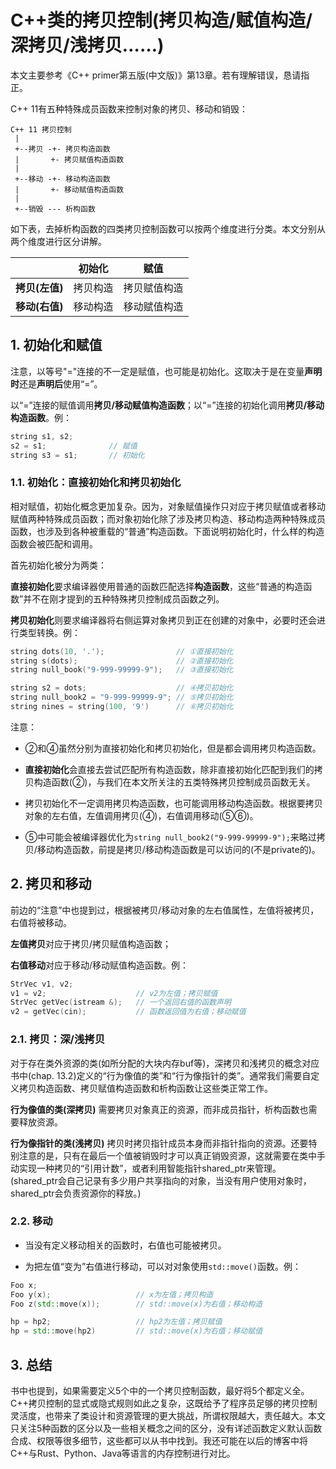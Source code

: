 # C++类的拷贝控制(拷贝构造/赋值构造/深拷贝/浅拷贝……)

本文主要参考《C++ primer第五版(中文版)》第13章。若有理解错误，恳请指正。

C++ 11有五种特殊成员函数来控制对象的拷贝、移动和销毁：

```
C++ 11 拷贝控制
 |
 +--拷贝 -+- 拷贝构造函数
 |       +- 拷贝赋值构造函数
 |       
 +--移动 -+- 移动构造函数
 |       +- 移动赋值构造函数
 |
 +--销毁 --- 析构函数
```

如下表，去掉析构函数的四类拷贝控制函数可以按两个维度进行分类。本文分别从两个维度进行区分讲解。

||**初始化**|**赋值**|
|-|-|-|
|**拷贝(左值)**|拷贝构造|拷贝赋值构造|
|**移动(右值)**|移动构造|移动赋值构造|


## 1. 初始化和赋值

注意，以等号"="连接的不一定是赋值，也可能是初始化。这取决于是在变量**声明时**还是**声明后**使用“=”。

以“=”连接的赋值调用**拷贝/移动赋值构造函数**；以“=”连接的初始化调用**拷贝/移动构造函数**。例：

```cpp
string s1, s2;
s2 = s1;              // 赋值
string s3 = s1;       // 初始化
```

### 1.1. 初始化：直接初始化和拷贝初始化

相对赋值，初始化概念更加复杂。因为，对象赋值操作只对应于拷贝赋值或者移动赋值两种特殊成员函数；而对象初始化除了涉及拷贝构造、移动构造两种特殊成员函数，也涉及到各种被重载的“普通”构造函数。下面说明初始化时，什么样的构造函数会被匹配和调用。

首先初始化被分为两类：

**直接初始化**要求编译器使用普通的函数匹配选择**构造函数**，这些“普通的构造函数”并不在刚才提到的五种特殊拷贝控制成员函数之列。

**拷贝初始化**则要求编译器将右侧运算对象拷贝到正在创建的对象中，必要时还会进行类型转换。例：

```cpp
string dots(10, '.');                // ①直接初始化
string s(dots);                      // ②直接初始化
string null_book("9-999-99999-9");   // ③直接初始化

string s2 = dots;                    // ④拷贝初始化
string null_book2 = "9-999-99999-9"; // ⑤拷贝初始化
string nines = string(100, '9')      // ⑥拷贝初始化
```

注意：

* ②和④虽然分别为直接初始化和拷贝初始化，但是都会调用拷贝构造函数。

* **直接初始化**会直接去尝试匹配所有构造函数，除非直接初始化匹配到我们的拷贝构造函数(②)，与我们在本文所关注的五类特殊拷贝控制成员函数无关。

* 拷贝初始化不一定调用拷贝构造函数，也可能调用移动构造函数。根据要拷贝对象的左右值，左值调用拷贝(④)，右值调用移动(⑤⑥)。

* ⑤中可能会被编译器优化为`string null_book2("9-999-99999-9");`来略过拷贝/移动构造函数，前提是拷贝/移动构造函数是可以访问的(不是private的)。


## 2. 拷贝和移动

前边的“注意”中也提到过，根据被拷贝/移动对象的左右值属性，左值将被拷贝，右值将被移动。

**左值拷贝**对应于拷贝/拷贝赋值构造函数；

**右值移动**对应于移动/移动赋值构造函数。例：

```cpp
StrVec v1, v2;
v1 = v2;                    // v2为左值；拷贝赋值
StrVec getVec(istream &);   // 一个返回右值的函数声明
v2 = getVec(cin);           // 函数返回值为右值；移动赋值
```


### 2.1. 拷贝：深/浅拷贝

对于存在类外资源的类(如所分配的大块内存buf等)，深拷贝和浅拷贝的概念对应书中(chap. 13.2)定义的“行为像值的类”和“行为像指针的类”。通常我们需要自定义拷贝构造函数、拷贝赋值构造函数和析构函数让这些类正常工作。

**行为像值的类(深拷贝)** 需要拷贝对象真正的资源，而非成员指针，析构函数也需要释放资源。

**行为像指针的类(浅拷贝)** 拷贝时拷贝指针成员本身而非指针指向的资源。还要特别注意的是，只有在最后一个值被销毁时才可以真正销毁资源，这就需要在类中手动实现一种拷贝的“引用计数”，或者利用智能指针shared_ptr来管理。(shared_ptr会自己记录有多少用户共享指向的对象，当没有用户使用对象时，shared_ptr会负责资源你的释放。)

### 2.2. 移动

* 当没有定义移动相关的函数时，右值也可能被拷贝。

* 为把左值“变为”右值进行移动，可以对对象使用`std::move()`函数。例：

```cpp
Foo x;
Foo y(x);                   // x为左值；拷贝构造
Foo z(std::move(x));        // std::move(x)为右值；移动构造

hp = hp2;                   // hp2为左值；拷贝赋值
hp = std::move(hp2)         // std::move(x)为右值；移动赋值
```

## 3. 总结

书中也提到，如果需要定义5个中的一个拷贝控制函数，最好将5个都定义全。C++拷贝控制的显式或隐式规则如此之复杂，这既给予了程序员足够的拷贝控制灵活度，也带来了类设计和资源管理的更大挑战，所谓权限越大，责任越大。本文只关注5种函数的区分以及一些相关概念之间的区分，没有详述函数定义默认函数合成、权限等很多细节，这些都可以从书中找到。我还可能在以后的博客中将C++与Rust、Python、Java等语言的内存控制进行对比。